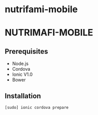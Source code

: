 # nutrifami-mobile

NUTRIMAFI-MOBILE
=======================

Prerequisites
----------------------------------
  - Node.js
  - Cordova
  - Ionic V1.0
  - Bower


Installation
----------------------------------
```bash
[sudo] ionic cordova prepare
```
